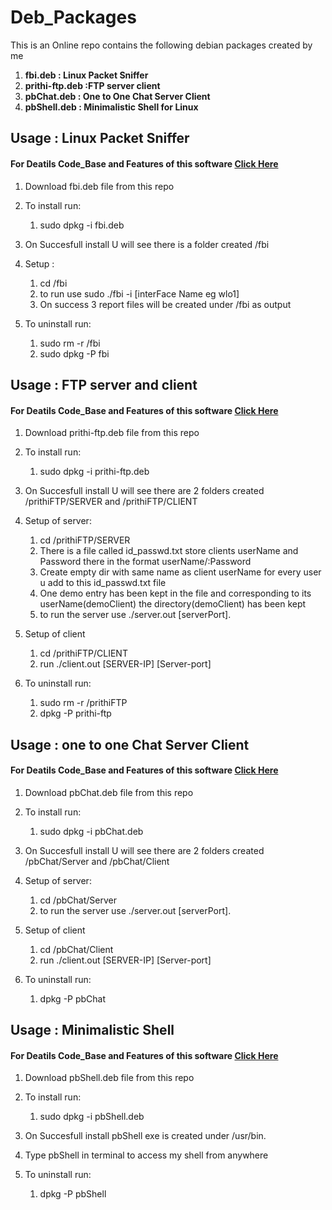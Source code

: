 # Deb_Packages
This is an Online repo contains the following debian packages created by me
1. **fbi.deb : Linux Packet Sniffer**
2. **prithi-ftp.deb :FTP server client**
3. **pbChat.deb : One to One Chat Server Client**
4. **pbShell.deb : Minimalistic Shell for Linux**

## Usage : Linux Packet Sniffer
#### For Deatils Code_Base and Features of this software <a href="https://github.com/pb-dot/Socket_Programming/tree/main/Fbi">Click Here</a>

1. Download fbi.deb file from this repo
   
2. To install run:
   1. sudo dpkg -i fbi.deb

3. On Succesfull install U will see there is a folder created /fbi

4. Setup :
   1. cd /fbi
   2. to run  use sudo ./fbi -i [interFace Name eg wlo1]
   3. On success 3 report files will be created under /fbi as output

5. To uninstall run:
   1. sudo rm -r /fbi
   2. sudo dpkg -P fbi


## Usage : FTP server and client 
#### For Deatils Code_Base and Features of this software <a href="https://github.com/pb-dot/Socket_Programming/tree/main/FTP">Click Here</a>

1. Download prithi-ftp.deb file from this repo
   
2. To install run:
   1. sudo dpkg -i prithi-ftp.deb

3. On Succesfull install U will see there are 2 folders created /prithiFTP/SERVER and /prithiFTP/CLIENT

4. Setup of server:
   1. cd /prithiFTP/SERVER
   2. There is a file called id_passwd.txt store clients userName and Password there in the format userName/:Password
   3. Create empty dir with same name as client userName for every user u add to this id_passwd.txt file
   4. One demo entry has been kept in the file and corresponding to its userName(demoClient) the directory(demoClient) has been kept
   5. to run the server use ./server.out [serverPort].

5. Setup of client
   1. cd /prithiFTP/CLIENT
   2. run ./client.out [SERVER-IP] [Server-port]

6. To uninstall run:
   1. sudo rm -r /prithiFTP
   2. dpkg -P prithi-ftp


## Usage : one to one Chat Server Client 
#### For Deatils Code_Base and Features of this software <a href="https://github.com/pb-dot/Socket_Programming/tree/main/one-to-one-Chat">Click Here</a>

   1. Download pbChat.deb file from this repo
   
   2. To install run:
      1. sudo dpkg -i pbChat.deb

   3. On Succesfull install U will see there are 2 folders created /pbChat/Server and /pbChat/Client

   4. Setup of server:
      1. cd /pbChat/Server
      2. to run the server use ./server.out [serverPort].

   5. Setup of client
      1. cd /pbChat/Client
      2. run ./client.out [SERVER-IP] [Server-port]

   6. To uninstall run:
      1. dpkg -P pbChat


## Usage : Minimalistic Shell 
#### For Deatils Code_Base and Features of this software <a href="https://github.com/pb-dot/pb_shell">Click Here</a>

   1. Download pbShell.deb file from this repo
   
   2. To install run:
      1. sudo dpkg -i pbShell.deb

   3. On Succesfull install pbShell exe is created under /usr/bin.
   
   4. Type pbShell in terminal to access my shell from anywhere
   
   5. To uninstall run:
      1. dpkg -P pbShell
